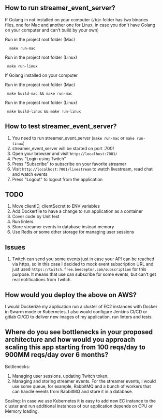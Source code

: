 ## How to run streamer_event_server?

If Golang  in not installed on your computer (```/bin``` folder has two binaries files, one for Mac and another one for Linux, in case you don't have Golang on your computer and can't build by your own)

Run in the project root folder (Mac)

```
  make run-mac
```

Run in the project root folder (Linux)

```
 make run-linux
```

If Golang installed on your computer

Run in the project root folder (Mac)

```
 make build-mac && make run-mac
```

Run in the project root folder (Linux)

```
 make build-linux && make run-linux
```

## How to test streamer_event_server?

1. You need to run streamer_event_server (```make run-mac``` or ```make run-linux```)
2. streamer_event_server will be started on port :7001
3. Open your browser and visit ``` http://localhost:7001/ ```
4. Press "Login using Twitch"
5. Press "Subscribe" to subscribe on your favorite streamer
6. Visit ``` http://localhost:7001/livestream ``` to watch livestream, read chat and watch events
7. Press "Logout" to logout from the application

## TODO
1. Move clientID, clientSecret to ENV variables
2. Add Dockerfile to have a change to run application as a container
3. Cover code by Unit test
4. Run linters
5. Store streamer events in database instead memory
6. Use Redis or some other storage for managing user sessions

## Issues
1. Twitch can send you some events just in case your API can be reached via https, so in this case I decided to mock event subscription URL and just used ```https://twitch.free.beeceptor.com/subscription``` for this purpose.
It means that use can subscribe for some events, but can't get real notifications from Twitch.

## How would you deploy the above on AWS?
I would Dockerize my application run a cluster of EC2 instances with Docker in Swarm mode or Kubernetes. I also would configure Jenkins CI/CD or gitlab CI/CD to deliver new images of my application, run linters and tests.

## Where do you see bottlenecks in your proposed architecture and how would you approach scaling this app starting from 100 reqs/day to 900MM reqs/day over 6 months?

Bottlenecks:
1. Managing user sessions, updating Twitch token.
2. Managing and storing streamer events. For the streamer events, I would use some queue, for example, RabbitMQ and a bunch of workers that can handle events from RabbitMQ and store it in a database. 

Scaling:
In case we use Kubernetes it is easy to add new EC instance to the cluster and run additional instances of our application depends on CPU or Memory loading. 
